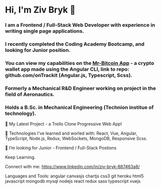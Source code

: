 # Hi, I'm Ziv Bryk 👋

<!--
**zivbryk/zivbryk** is a ✨ _special_ ✨ repository because its `README.md` (this file) appears on your GitHub profile.

Here are some ideas to get you started:

- 🔭 I’m currently working on ...
- 🌱 I’m currently learning ...
- 👯 I’m looking to collaborate on ...
- 🤔 I’m looking for help with ...
- 💬 Ask me about ...
- 📫 How to reach me: ...
- 😄 Pronouns: ...
- ⚡ Fun fact: ...
-->

### I am a Frontend / Full-Stack Web Developer with experience in writing single page applications.
### I recently completed the Coding Academy Bootcamp, and looking for Junior position.

### You can view my capabilities on the [Mr-Bitcoin App](https://zivbryk.github.io/mister-bitcoin-angular/) - a crypto wallet app made using the Angular CLI, link to repo: github.com/onTrackit (Angular.js, Typescript, Scss).

### Formerly a Mechanical R&D Engineer working on project in the field of Aeronautics.
### Holds a B.Sc. in Mechanical Engineering (Technion institue of technology).

🔭 My Latest Project - a Trello Clone Progressive Web App! 

🌱 Technologies I've learned and worled with: React, Vue, Angular, TypeScript, Node.js, Redux, WebSockets, MongoDB, Responsive Scss.

👯 I’m looking for Junior - Frontend / Full-Stack Postions

Keep Learning.

Connect with me:
https://www.linkedin.com/in/ziv-bryk-887463a8/

Languages and Tools:
angular canvasjs chartjs css3 git heroku html5 javascript mongodb mysql nodejs react redux sass typescript vuejs
